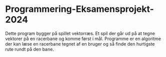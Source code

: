 # Programmering-Eksamensprojekt-2024
Dette program bygger på spillet vektorræs. Et spil der går ud på at tegne vektorer på en racerbane og komme først i mål. Programme er en algoritme der kan læse en racerbane tegnet af en bruger og så finde den hurtigste rute rundt på den bane.
